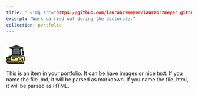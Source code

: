 ```yaml
---
title: " <img src="https://github.com/laurabrzmeyer/laurabrzmeyer.github.io/assets/23100739/4afe6b15-0ab4-4a56-938d-513e21d2ecc5" alt="drawing" width="40"/> Thesis Project"
excerpt: "Work carried out during the doctorate."
collection: portfolio
---
```


<br/><img src='/images/thesis.png' width="50" height="50">

This is an item in your portfolio. It can be have images or nice text. If you name the file .md, it will be parsed as markdown. If you name the file .html, it will be parsed as HTML.
